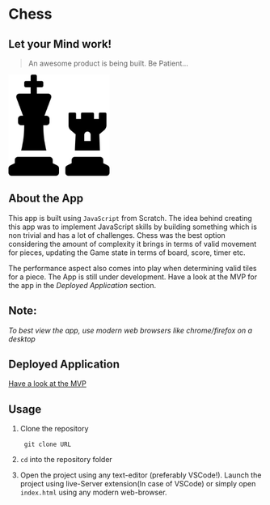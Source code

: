 # Chess

## Let your Mind work!

>An awesome product is being built. Be Patient...

<img src = "./public/images/chess-solid.svg" height = "200px" width = "200px">

## About the App
This app is built using ```JavaScript``` from Scratch. The idea behind creating this app was to implement JavaScript skills by building something which is non trivial and has a lot of challenges. Chess was the best option considering the amount of complexity it brings in terms of valid movement for pieces, updating the Game state in terms of board, score, timer etc. 

The performance aspect also comes into play when determining valid tiles for a piece. The App is still under development. Have a look at the MVP for the app in the *Deployed Application* section. 
## Note: 
*To best view the app, use modern web browsers like chrome/firefox on a desktop*

## Deployed Application

[Have a look at the MVP](https://compassionate-shirley-1ed3ee.netlify.com) 

## Usage

1. Clone the repository 

		git clone URL

2. `cd` into the repository folder

3. Open the project using any text-editor (preferably VSCode!). Launch the project using live-Server extension(In case of VSCode) or simply open `index.html` using any modern web-browser.


